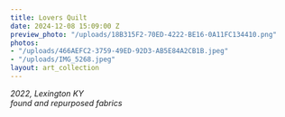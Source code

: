 ```yaml
---
title: Lovers Quilt
date: 2024-12-08 15:09:00 Z
preview_photo: "/uploads/18B315F2-70ED-4222-BE16-0A11FC134410.png"
photos:
- "/uploads/466AEFC2-3759-49ED-92D3-AB5E84A2CB1B.jpeg"
- "/uploads/IMG_5268.jpeg"
layout: art_collection
---
```


*2022, Lexington KY* <br>
*found and repurposed fabrics* <br>
